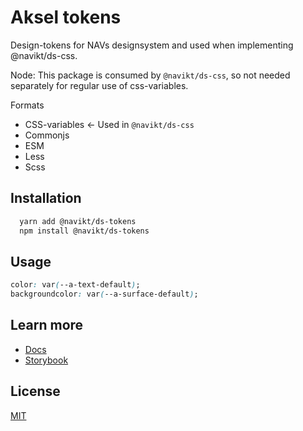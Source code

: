 # Aksel tokens

Design-tokens for NAVs designsystem and used when implementing @navikt/ds-css.

Node: This package is consumed by `@navikt/ds-css`, so not needed separately for regular use of css-variables.

Formats

- CSS-variables <- Used in `@navikt/ds-css`
- Commonjs
- ESM
- Less
- Scss

## Installation

```bash
  yarn add @navikt/ds-tokens
  npm install @navikt/ds-tokens
```

## Usage

```css
color: var(--a-text-default);
backgroundcolor: var(--a-surface-default);
```

## Learn more

- [Docs](https://aksel.nav.no/komponenter)
- [Storybook](https://aksel.nav.no/storybook/)

## License

[MIT](https://github.com/navikt/aksel/blob/main/LICENCE)
